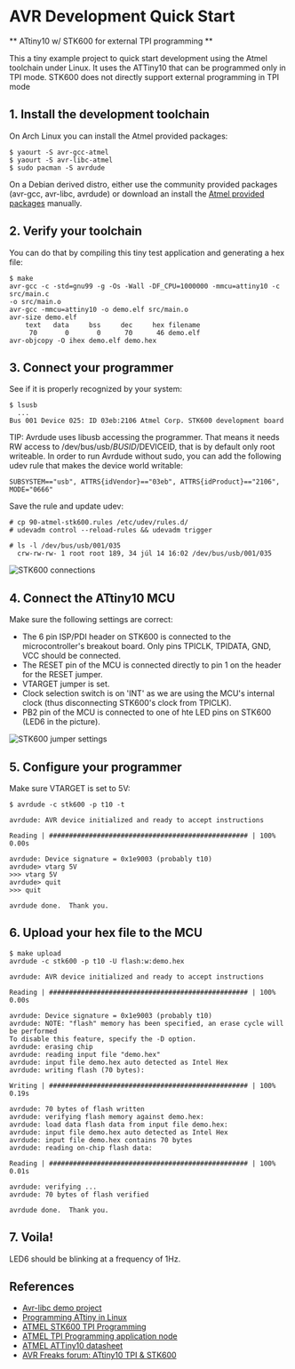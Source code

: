 # AVR Development Quick Start

** ATtiny10 w/ STK600 for external TPI programming **

This a tiny example project to quick start development using the Atmel toolchain
under Linux. It uses the ATTiny10 that can be programmed only in TPI mode.
STK600 does not directly support external programming in TPI mode

## 1. Install the development toolchain

   On Arch Linux you can install the Atmel provided packages:

```shell
$ yaourt -S avr-gcc-atmel
$ yaourt -S avr-libc-atmel
$ sudo pacman -S avrdude
```

On a Debian derived distro, either use the community provided packages (avr-gcc,
avr-libc, avrdude) or download an install the [Atmel provided packages](
http://www.atmel.com/tools/ATMELAVRTOOLCHAINFORLINUX.aspx) manually.

## 2. Verify your toolchain

You can do that by compiling this tiny test application and generating a hex file:

```shell
$ make
avr-gcc -c -std=gnu99 -g -Os -Wall -DF_CPU=1000000 -mmcu=attiny10 -c src/main.c
-o src/main.o
avr-gcc -mmcu=attiny10 -o demo.elf src/main.o
avr-size demo.elf
    text   data     bss     dec     hex filename
     70       0       0      70      46 demo.elf
avr-objcopy -O ihex demo.elf demo.hex
```

## 3. Connect your programmer

   See if it is properly recognized by your system:

```shell
$ lsusb
  ...
Bus 001 Device 025: ID 03eb:2106 Atmel Corp. STK600 development board
```

TIP: Avrdude uses libusb accessing the programmer. That means it needs RW access
to /dev/bus/usb/$BUSID/$DEVICEID, that is by default only root writeable. In
order to run Avrdude without sudo, you can add the following udev rule that makes
the device world writable:

```
SUBSYSTEM=="usb", ATTRS{idVendor}=="03eb", ATTRS{idProduct}=="2106", MODE="0666"
```

Save the rule and update udev:

```shell
# cp 90-atmel-stk600.rules /etc/udev/rules.d/
# udevadm control --reload-rules && udevadm trigger

# ls -l /dev/bus/usb/001/035
  crw-rw-rw- 1 root root 189, 34 júl 14 16:02 /dev/bus/usb/001/035
```

![STK600 connections](../master/img/stk600.jpg)

## 4. Connect the ATtiny10 MCU

Make sure the following settings are correct:

* The 6 pin ISP/PDI header on STK600 is connected to the microcontroller's
  breakout board. Only pins TPICLK, TPIDATA, GND, VCC should be connected.
* The RESET pin of the MCU is connected directly to pin 1 on the header for
  the RESET jumper.
* VTARGET jumper is set.
* Clock selection switch is on 'INT' as we are using the MCU's internal clock
  (thus disconnecting STK600's clock from TPICLK).
* PB2 pin of the MCU is connected to one of hte LED pins on STK600 (LED6 in
  the picture).

![STK600 jumper settings](../master/img/jumpers.jpg)

## 5. Configure your programmer

Make sure VTARGET is set to 5V:

```shell
$ avrdude -c stk600 -p t10 -t

avrdude: AVR device initialized and ready to accept instructions

Reading | ################################################## | 100% 0.00s

avrdude: Device signature = 0x1e9003 (probably t10)
avrdude> vtarg 5V
>>> vtarg 5V
avrdude> quit
>>> quit

avrdude done.  Thank you.
```

## 6. Upload your hex file to the MCU

```shell
$ make upload
avrdude -c stk600 -p t10 -U flash:w:demo.hex

avrdude: AVR device initialized and ready to accept instructions

Reading | ################################################## | 100% 0.00s

avrdude: Device signature = 0x1e9003 (probably t10)
avrdude: NOTE: "flash" memory has been specified, an erase cycle will be performed
To disable this feature, specify the -D option.
avrdude: erasing chip
avrdude: reading input file "demo.hex"
avrdude: input file demo.hex auto detected as Intel Hex
avrdude: writing flash (70 bytes):

Writing | ################################################## | 100% 0.19s

avrdude: 70 bytes of flash written
avrdude: verifying flash memory against demo.hex:
avrdude: load data flash data from input file demo.hex:
avrdude: input file demo.hex auto detected as Intel Hex
avrdude: input file demo.hex contains 70 bytes
avrdude: reading on-chip flash data:

Reading | ################################################## | 100% 0.01s

avrdude: verifying ...
avrdude: 70 bytes of flash verified

avrdude done.  Thank you.
```

## 7. Voila!

LED6 should be blinking at a frequency of 1Hz.

## References

* [Avr-libc demo project](http://www.nongnu.org/avr-libc/user-manual/group__demo__project.html)
* [Programming ATtiny in Linux](http://joost.damad.be/2014/01/programming-attiny10-in-linux.html)
* [ATMEL STK600 TPI Programming](http://www.atmel.com/webdoc/stk600/stk600.section.gak_mde_lc.html)
* [ATMEL TPI Programming application node](http://www.atmel.com/Images/doc8373.pdf)
* [ATMEL ATTiny10 datasheet](http://www.atmel.com/images/atmel-8127-avr-8-bit-microcontroller-attiny4-attiny5-attiny9-attiny10_datasheet.pdf)
* [AVR Freaks forum: ATtiny10 TPI & STK600](http://www.avrfreaks.net/forum/attiny10-tpi-stk600)